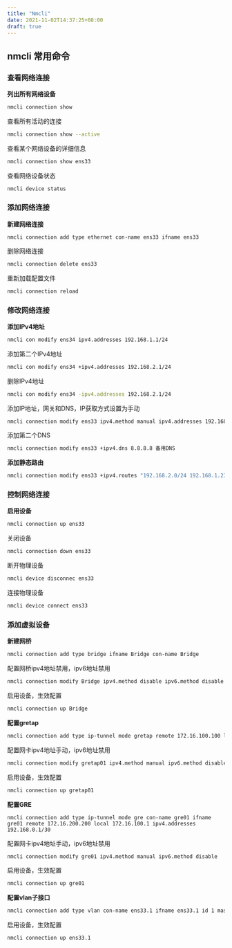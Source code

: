 ```yaml
---
title: "Nmcli"
date: 2021-11-02T14:37:25+08:00
draft: true
---
```




## nmcli 常用命令



### 查看网络连接

**列出所有网络设备**

```bash
nmcli connection show
```

查看所有活动的连接

```bash
nmcli connection show --active
```

查看某个网络设备的详细信息

```bash
nmcli connection show ens33
```

查看网络设备状态

```bash
nmcli device status
```



### 添加网络连接

**新建网络连接**

```
nmcli connection add type ethernet con-name ens33 ifname ens33
```

删除网络连接

```bash
nmcli connection delete ens33
```

重新加载配置文件

```bash
nmcli connection reload
```







### 修改网络连接

**添加IPv4地址**

```bash
nmcli con modify ens34 ipv4.addresses 192.168.1.1/24
```

添加第二个IPv4地址

```bash
nmcli con modify ens34 +ipv4.addresses 192.168.2.1/24
```

删除IPv4地址

```bash
nmcli con modify ens34 -ipv4.addresses 192.168.2.1/24
```

添加IP地址，网关和DNS，IP获取方式设置为手动

```bash
nmcli connection modify ens33 ipv4.method manual ipv4.addresses 192.168.0.1/24 ipv4.gateway 192.168.0.254 ipv4.dns 8.8.8.8
```

添加第二个DNS

```bash
nmcli connection modify ens33 +ipv4.dns 8.8.8.8 备用DNS
```

**添加静态路由**

```bash
nmcli connection modify ens33 +ipv4.routes "192.168.2.0/24 192.168.1.233"
```



### 控制网络连接

**启用设备**

```bash
nmcli connection up ens33
```

关闭设备

```bash
nmcli connection down ens33
```

断开物理设备

```bash
nmcli device disconnec ens33
```

连接物理设备


```bash
nmcli device connect ens33
```





### 添加虚拟设备

**新建网桥**

```bash
nmcli connection add type bridge ifname Bridge con-name Bridge
```

配置网桥ipv4地址禁用，ipv6地址禁用

```bash
nmcli connection modify Bridge ipv4.method disable ipv6.method disable
```

启用设备，生效配置

```bash
nmcli connection up Bridge
```

**配置gretap**

```bash
nmcli connection add type ip-tunnel mode gretap remote 172.16.100.100 local 172.16.100.1 ifname gretap01  con-name gretap01 
```

配置网卡ipv4地址手动，ipv6地址禁用

```bash
nmcli connection modify gretap01 ipv4.method manual ipv6.method disable
```

启用设备，生效配置

```bash
nmcli connection up gretap01
```



**配置GRE**

```
nmcli connection add type ip-tunnel mode gre con-name gre01 ifname gre01 remote 172.16.200.200 local 172.16.100.1 ipv4.addresses 192.168.0.1/30
```

配置网卡ipv4地址手动，ipv6地址禁用

```bash
nmcli connection modify gre01 ipv4.method manual ipv6.method disable
```

启用设备，生效配置

```bash
nmcli connection up gre01
```



**配置vlan子接口**

```bash
nmcli connection add type vlan con-name ens33.1 ifname ens33.1 id 1 master Bridge dev ens33
```

启用设备，生效配置

```bash
nmcli connection up ens33.1
```





